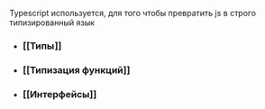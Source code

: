 Typescript используется, для того чтобы превратить js в строго типизированный язык

- ### [[Типы]]
- ### [[Типизация функций]]
- ### [[Интерфейсы]]